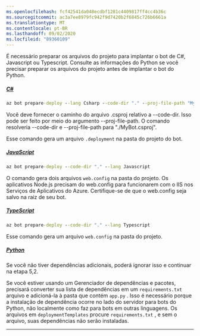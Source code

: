 ```yaml
---
ms.openlocfilehash: fcf42541da048ecdbf1281c4409817ff4cc4b36c
ms.sourcegitcommit: ac3a7ee8979fc942f9d7420b2f6845c726b6661a
ms.translationtype: MT
ms.contentlocale: pt-BR
ms.lasthandoff: 09/02/2020
ms.locfileid: "89360109"
---
```


É necessário preparar os arquivos do projeto para implantar o bot de C#, Javascript ou Typescript. Consulte as informações do Python se você precisar preparar os arquivos do projeto antes de implantar o bot do Python.  

<!-- **C# bots** -->
##### <a name="c"></a>[C#](#tab/csharp)

```cmd
az bot prepare-deploy --lang Csharp --code-dir "." --proj-file-path "MyBot.csproj"
```

Você deve fornecer o caminho do arquivo .csproj relativo a --code-dir. Isso pode ser feito por meio do argumento --proj-file-path. O comando resolveria --code-dir e --proj-file-path para "./MyBot.csproj".

Esse comando gera um arquivo `.deployment` na pasta do projeto do bot.

<!-- **JavaScript bots** -->
##### <a name="javascript"></a>[JavaScript](#tab/javascript)

```cmd
az bot prepare-deploy --code-dir "." --lang Javascript
```

O comando gera dois arquivos `web.config` na pasta do projeto. Os aplicativos Node.js precisam do web.config para funcionarem com o IIS nos Serviços de Aplicativos do Azure. Certifique-se de que o web.config seja salvo na raiz de seu bot.

<!-- **TypeScript bots** -->
##### <a name="typescript"></a>[TypeScript](#tab/typescript)

```cmd
az bot prepare-deploy --code-dir "." --lang Typescript
```

Esse comando gera um arquivo `web.config` na pasta do projeto.

<!-- **TPython bots** -->
##### <a name="python"></a>[Python](#tab/Python)

Se você não tiver dependências adicionais, poderá ignorar isso e continuar na etapa 5,2.

Se você estiver usando um Gerenciador de dependências e pacotes, precisará converter sua lista de dependências em um `requirements.txt` arquivo e adicioná-la à pasta que contém `app.py` . Isso é necessário porque a instalação de dependência ocorre no lado do servidor para bots do Python, não localmente como faz para bots em outras linguagens. Os arquivos em `deploymentTemplates` procure `requirements.txt` , e sem o arquivo, suas dependências não serão instaladas. 


---
